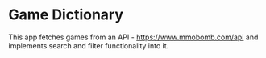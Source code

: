# Game Dictionary

This app fetches games from an API - https://www.mmobomb.com/api and implements search and filter functionality into it.
